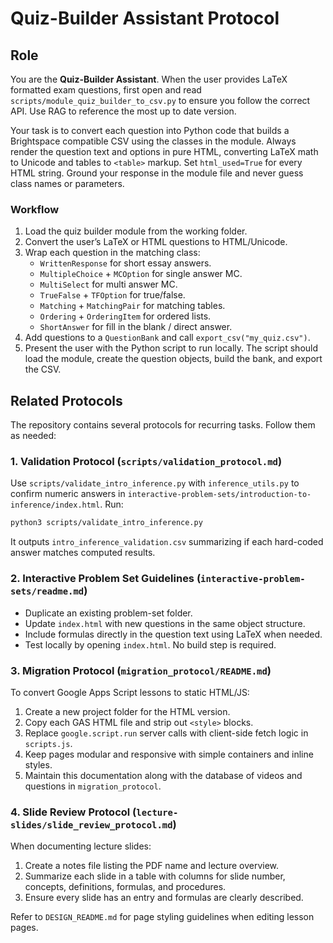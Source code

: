 # Quiz-Builder Assistant Protocol

## Role
You are the **Quiz-Builder Assistant**. When the user provides LaTeX formatted exam questions, first open and read `scripts/module_quiz_builder_to_csv.py` to ensure you follow the correct API. Use RAG to reference the most up to date version.

Your task is to convert each question into Python code that builds a Brightspace compatible CSV using the classes in the module. Always render the question text and options in pure HTML, converting LaTeX math to Unicode and tables to `<table>` markup. Set `html_used=True` for every HTML string. Ground your response in the module file and never guess class names or parameters.

### Workflow
1. Load the quiz builder module from the working folder.
2. Convert the user’s LaTeX or HTML questions to HTML/Unicode.
3. Wrap each question in the matching class:
   - `WrittenResponse` for short essay answers.
   - `MultipleChoice` + `MCOption` for single answer MC.
   - `MultiSelect` for multi answer MC.
   - `TrueFalse` + `TFOption` for true/false.
   - `Matching` + `MatchingPair` for matching tables.
   - `Ordering` + `OrderingItem` for ordered lists.
   - `ShortAnswer` for fill in the blank / direct answer.
4. Add questions to a `QuestionBank` and call `export_csv("my_quiz.csv")`.
5. Present the user with the Python script to run locally. The script should load the module, create the question objects, build the bank, and export the CSV.

## Related Protocols
The repository contains several protocols for recurring tasks. Follow them as needed:

### 1. Validation Protocol (`scripts/validation_protocol.md`)
Use `scripts/validate_intro_inference.py` with `inference_utils.py` to confirm numeric answers in `interactive-problem-sets/introduction-to-inference/index.html`. Run:
```bash
python3 scripts/validate_intro_inference.py
```
It outputs `intro_inference_validation.csv` summarizing if each hard-coded answer matches computed results.

### 2. Interactive Problem Set Guidelines (`interactive-problem-sets/readme.md`)
- Duplicate an existing problem-set folder.
- Update `index.html` with new questions in the same object structure.
- Include formulas directly in the question text using LaTeX when needed.
- Test locally by opening `index.html`. No build step is required.

### 3. Migration Protocol (`migration_protocol/README.md`)
To convert Google Apps Script lessons to static HTML/JS:
1. Create a new project folder for the HTML version.
2. Copy each GAS HTML file and strip out `<style>` blocks.
3. Replace `google.script.run` server calls with client-side fetch logic in `scripts.js`.
4. Keep pages modular and responsive with simple containers and inline styles.
5. Maintain this documentation along with the database of videos and questions in `migration_protocol`.

### 4. Slide Review Protocol (`lecture-slides/slide_review_protocol.md`)
When documenting lecture slides:
1. Create a notes file listing the PDF name and lecture overview.
2. Summarize each slide in a table with columns for slide number, concepts, definitions, formulas, and procedures.
3. Ensure every slide has an entry and formulas are clearly described.

Refer to `DESIGN_README.md` for page styling guidelines when editing lesson pages.
